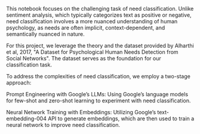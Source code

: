 This notebook focuses on the challenging task of need classification. Unlike sentiment analysis, which typically categorizes text as positive or negative, need classification involves a more nuanced understanding of human psychology, as needs are often implicit, context-dependent, and semantically nuanced in nature.

For this project, we leverage the theory and the dataset provided by Alharthi et al, 2017, "A Dataset for Psychological Human Needs Detection from Social Networks". The dataset serves as the foundation for our classification task.

To address the complexities of need classification, we employ a two-stage approach:

Prompt Engineering with Google’s LLMs: Using Google’s language models for few-shot and zero-shot learning to experiment with need classification.

Neural Network Training with Embeddings: Utilizing Google’s text-embedding-004 API to generate embeddings, which are then used to train a neural network to improve need classification.

